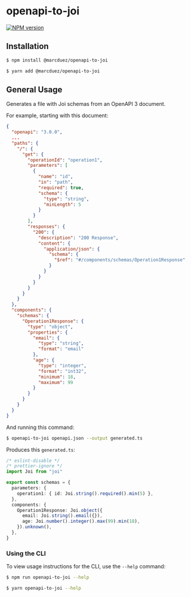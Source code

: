 # openapi-to-joi

<span class="badge-npmversion"><a href="https://npmjs.org/package/@marcduez/openapi-to-joi" title="View this project on NPM"><img src="https://img.shields.io/npm/v/@marcduez/openapi-to-joi.svg" alt="NPM version" /></a></span>

## Installation

```sh
$ npm install @marcduez/openapi-to-joi

$ yarn add @marcduez/openapi-to-joi
```

## General Usage

Generates a file with Joi schemas from an OpenAPI 3 document.

For example, starting with this document:

```json
{
  "openapi": "3.0.0",
  ...
  "paths": {
    "/": {
      "get": {
        "operationId": "operation1",
        "parameters": [
          {
            "name": "id",
            "in": "path",
            "required": true,
            "schema": {
              "type": "string",
              "minLength": 5
            }
          }
        ],
        "responses": {
          "200": {
            "description": "200 Response",
            "content": {
              "application/json": {
                "schema": {
                  "$ref": "#/components/schemas/Operation1Response"
                }
              }
            }
          }
        }
      }
    }
  },
  "components": {
    "schemas": {
      "Operation1Response": {
        "type": "object",
        "properties": {
          "email": {
            "type": "string",
            "format": "email"
          },
          "age": {
            "type": "integer",
            "format": "int32",
            "minimum": 18,
            "maximum": 99
          }
        }
      }
    }
  }
}
```

And running this command:

```sh
$ openapi-to-joi openapi.json --output generated.ts
```

Produces this `generated.ts`:

```typescript
/* eslint-disable */
/* prettier-ignore */
import Joi from "joi"

export const schemas = {
  parameters: {
    operation1: { id: Joi.string().required().min(5) },
  },
  components: {
    Operation1Response: Joi.object({
      email: Joi.string().email({}),
      age: Joi.number().integer().max(99).min(18),
    }).unknown(),
  },
}
```

### Using the CLI

To view usage instructions for the CLI, use the `--help` command:

```sh
$ npm run openapi-to-joi --help

$ yarn openapi-to-joi --help
```
